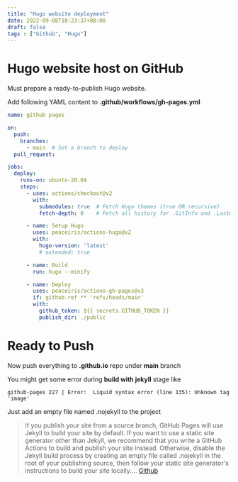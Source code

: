 ```yaml
---
title: "Hugo website deployment"
date: 2022-09-08T18:23:37+08:00
draft: false
tags : ["Github", "Hugo"]
---
```


# Hugo website host on GitHub

Must prepare a ready-to-publish Hugo website.

Add following YAML content to **.github/workflows/gh-pages.yml**

```yaml
name: github pages

on:
  push:
    branches:
      - main  # Set a branch to deploy
  pull_request:

jobs:
  deploy:
    runs-on: ubuntu-20.04
    steps:
      - uses: actions/checkout@v2
        with:
          submodules: true  # Fetch Hugo themes (true OR recursive)
          fetch-depth: 0    # Fetch all history for .GitInfo and .Lastmod

      - name: Setup Hugo
        uses: peaceiris/actions-hugo@v2
        with:
          hugo-version: 'latest'
          # extended: true

      - name: Build
        run: hugo --minify

      - name: Deploy
        uses: peaceiris/actions-gh-pages@v3
        if: github.ref ** 'refs/heads/main'
        with:
          github_token: ${{ secrets.GITHUB_TOKEN }}
          publish_dir: ./public
```

# Ready to Push
Now push everything to **<username>.github.io** repo under **main** branch

You might get some error during **build with jekyll** stage like 

`
github-pages 227 | Error:  Liquid syntax error (line 135): Unknown tag 'image'
`
    
Just add an empty file named .nojekyll to the project 

> If you publish your site from a source branch, GitHub Pages will use Jekyll to build your site by default. If you want to use a static site generator other than Jekyll, we recommend that you write a GitHub Actions to build and publish your site instead. Otherwise, disable the Jekyll build process by creating an empty file called .nojekyll in the root of your publishing source, then follow your static site generator's instructions to build your site locally.... [Github](https://docs.github.com/en/pages/getting-started-with-github-pages/about-github-pages#user--organization-pages)